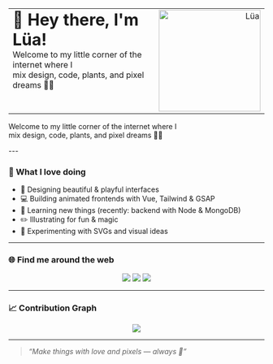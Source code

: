 <table style="border: none;">
  <tr>
    <td style="border: none; padding-right: 20px;" align="left" valign="top">
      <h1 style="margin: 0;">🌼 Hey there, I'm Lüa!</h1>
      <p style="margin: 0;">Welcome to my little corner of the internet where I<br>
      mix design, code, plants, and pixel dreams 🌿✨</p>
    </td>
    <td style="border: none;" align="right" valign="top">
      <img src="Lua.png" alt="Lüa" width="200" />
    </td>
  </tr>
</table>
<p align="left">
  Welcome to my little corner of the internet where I <br>
  mix design, code, plants, and pixel dreams 🌿✨
</p>
---

### 🎨 What I love doing

- 🌱 Designing beautiful & playful interfaces
- 💻 Building animated frontends with Vue, Tailwind & GSAP
- 🧠 Learning new things (recently: backend with Node & MongoDB)
- ✏️ Illustrating for fun & magic
- 🧪 Experimenting with SVGs and visual ideas

---

### 🌐 Find me around the web

<p align="center">
  <a href="mailto:lua@cultivacodigo.com"><img src="https://img.shields.io/badge/Gmail-EA4335?style=for-the-badge&logo=gmail&logoColor=white" /></a>
  <a href="https://linkedin.com/in/tuusuario"><img src="https://img.shields.io/badge/LinkedIn-0A66C2?style=for-the-badge&logo=linkedin&logoColor=white" /></a>
  <a href="https://tusitioweb.com"><img src="https://img.shields.io/badge/Portfolio-000000?style=for-the-badge&logo=vercel&logoColor=white" /></a>
  <!-- Agrega más si quieres: Behance, Instagram, etc. -->
</p>

---


### 📈 Contribution Graph

<p align="center">
  <img src="https://github-readme-activity-graph.vercel.app/graph?username=LuaFer&theme=tokyo-night" />
</p>

---

> *“Make things with love and pixels — always 🌸”*
